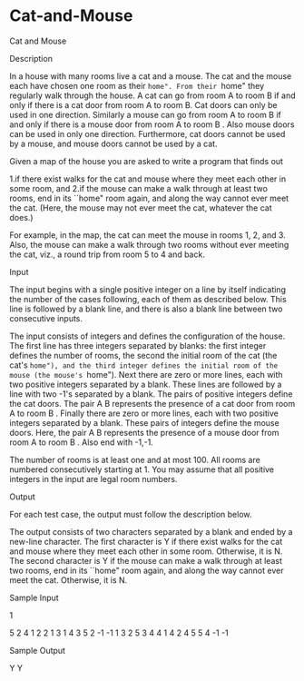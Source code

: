 # Cat-and-Mouse

Cat and Mouse

Description

In a house with many rooms live a cat and a mouse. The cat and the mouse each have chosen one room as their ``home". From their ``home" they regularly walk through the house. A cat can go from room A to room B if and only if there is a cat door from room A to room B. Cat doors can only be used in one direction. Similarly a mouse can go from room A to room B if and only if there is a mouse door from room A to room B . Also mouse doors can be used in only one direction. Furthermore, cat doors cannot be used by a mouse, and mouse doors cannot be used by a cat.

Given a map of the house you are asked to write a program that finds out

1.if there exist walks for the cat and mouse where they meet each other in some room, and
2.if the mouse can make a walk through at least two rooms, end in its ``home" room again, and along the way cannot ever meet the cat. (Here, the mouse may not ever meet the cat, whatever the cat does.)

For example, in the map, the cat can meet the mouse in rooms 1, 2, and 3. Also, the mouse can make a walk through two rooms without ever meeting the cat, viz., a round trip from room 5 to 4 and back.

Input

The input begins with a single positive integer on a line by itself indicating the number of the cases following, each of them as described below. This line is followed by a blank line, and there is also a blank line between two consecutive inputs.

The input consists of integers and defines the configuration of the house. The first line has three integers separated by blanks: the first integer defines the number of rooms, the second the initial room of the cat (the cat's ``home"), and the third integer defines the initial room of the mouse (the mouse's ``home"). Next there are zero or more lines, each with two positive integers separated by a blank. These lines are followed by a line with two -1's separated by a blank. The pairs of positive integers define the cat doors. The pair A B represents the presence of a cat door from room A to room B . Finally there are zero or more lines, each with two positive integers separated by a blank. These pairs of integers define the mouse doors. Here, the pair A B represents the presence of a mouse door from room A to room B . Also end with -1,-1.

The number of rooms is at least one and at most 100. All rooms are numbered consecutively starting at 1. You may assume that all positive integers in the input are legal room numbers.

Output

For each test case, the output must follow the description below.

The output consists of two characters separated by a blank and ended by a new-line character. The first character is Y if there exist walks for the cat and mouse where they meet each other in some room. Otherwise, it is N. The second character is Y if the mouse can make a walk through at least two rooms, end in its ``home" room again, and along the way cannot ever meet the cat. Otherwise, it is N.

Sample Input

1

5 2 4
1 2
2 1
3 1
4 3
5 2
-1 -1
1 3
2 5
3 4
4 1
4 2
4 5
5 4
-1 -1

Sample Output

Y Y
